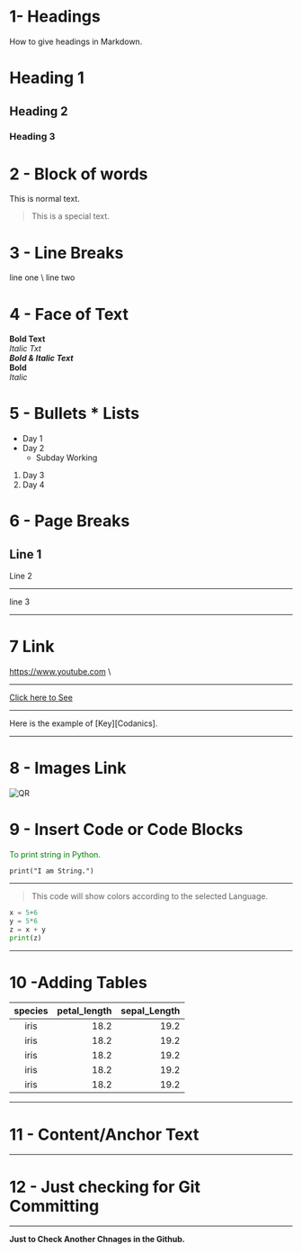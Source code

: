 # 1- Headings

How to give headings in Markdown.

# Heading 1

## Heading 2

### Heading 3

# 2 - Block of words

This is normal text.
> This is a special text.

# 3 - Line Breaks

line one \ line two

# 4 - Face of Text

**Bold Text** \
*Italic Txt* \
***Bold & Italic Text*** \
**Bold** \
*Italic*

# 5 - Bullets * Lists

- Day 1
- Day 2
  - Subday Working

1. Day 3
4. Day 4

# 6 - Page Breaks

Line 1
---

Line 2
___
line 3
***

# 7 Link

<https://www.youtube.com> \
***
[Click here to See](https://www.youtube.com)
***
Here is the example of [Key][Codanics].
***

# 8 - Images Link

![QR](qr.png)

# 9 - Insert Code or Code Blocks

<span style = "color:green">
To print string in Python.
</span>

`print("I am String.")`
***

> This code will show colors according to the selected Language.

```python
x = 5+6
y = 5*6
z = x + y
print(z)
```

***

# 10 -Adding Tables

|species|petal_length|sepal_Length|
|:-------:|------------:|------------:|
|iris|18.2|19.2|
|iris|18.2|19.2|
|iris|18.2|19.2|
|iris|18.2|19.2|
|iris|18.2|19.2|
***

# 11 - Content/Anchor Text
***
# 12 - Just checking for Git Committing
***
**Just to Check Another Chnages in the Github.**
